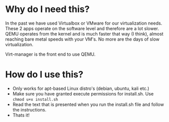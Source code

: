 # Why do I need this?

In the past we have used Virtualbox or VMware for our virtualization needs. These 2 apps operate on the software level and therefore are a lot slower. QEMU operates from the kernel and is much faster that way (I think), almost reaching bare metal speeds with your VM's. No more are the days of slow virtualization.

Virt-manager is the front end to use QEMU.

# How do I use this?

- Only works for apt-based Linux distro's (debian, ubuntu, kali etc.)
- Make sure you have granted execute permissions for install.sh. Use `chmod u+x install.sh`
- Read the text that is presented when you run the install.sh file and follow the instructions.
- Thats it!
